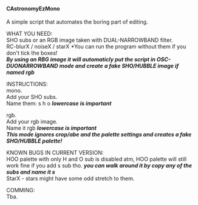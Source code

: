 #### CAstronomyEzMono
A simple script that automates the boring part of editing.

WHAT YOU NEED:  
SHO subs or an RGB image taken with DUAL-NARROWBAND filter.  
RC-blurX / noiseX / starX *You can run the program without them if you don't tick the boxes!  
***By using an RBG image it will automaticly put the script in OSC-DUONARROWBAND mode and create a fake SHO/HUBBLE image if named rgb***  

INSTRUCTIONS:  
mono.  
Add your SHO subs.  
Name them: s  h  o ***lowercase is important***  

rgb.  
Add your rgb image.  
Name it rgb ***lowercase is important***  
***This mode ignores crop/abe and the palette settings and creates a fake SHO/HUBBLE palette!***  

KNOWN BUGS IN CURRENT VERSION:  
HOO palette with only H and O sub is disabled atm, HOO palette will still work fine if you add s sub tho. ***you can walk around it by copy any of the subs and name it s***  
StarX - stars might have some odd stretch to them.  

COMMING:  
Tba.  
